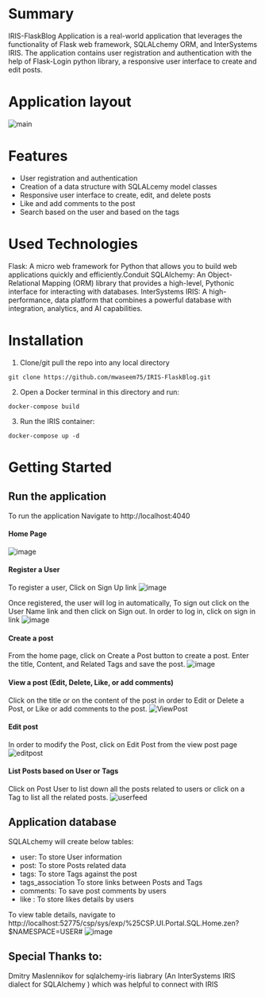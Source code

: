 # Summary
IRIS-FlaskBlog Application is a real-world application that leverages the functionality of Flask web framework, SQLALchemy ORM, and InterSystems IRIS. 
The application contains user registration and authentication with the help of Flask-Login python library, a responsive user interface to create and edit posts.

# Application layout
![main](https://github.com/mwaseem75/IRIS-FlaskBlog/assets/18219467/9cd462a5-920f-4d0d-9c8f-604468ca8244)

# Features
* User registration and authentication
* Creation of a data structure with SQLALcemy model classes
* Responsive user interface to create, edit, and delete posts
* Like and add comments to the post
* Search based on the user and based on the tags

# Used Technologies
Flask: A micro web framework for Python that allows you to build web applications quickly and efficiently.Conduit
SQLAlchemy: An Object-Relational Mapping (ORM) library that provides a high-level, Pythonic interface for interacting with databases.
InterSystems IRIS: A high-performance, data platform that combines a powerful database with integration, analytics, and AI capabilities.

# Installation
1. Clone/git pull the repo into any local directory

```
git clone https://github.com/mwaseem75/IRIS-FlaskBlog.git

```

2. Open a Docker terminal in this directory and run:

```
docker-compose build
```

3. Run the IRIS container:

```
docker-compose up -d 
```
# Getting Started 
## Run the application
To run the application Navigate to http://localhost:4040 
#### Home Page
![image](https://github.com/mwaseem75/IRIS-FlaskBlog/assets/18219467/a484538b-1fb7-435c-9254-25f1dc6b8c92)

#### Register a User
To register a user, Click on Sign Up link
![image](https://github.com/mwaseem75/IRIS-FlaskBlog/assets/18219467/acf3e68b-cf2d-4ce1-9997-b4b648ec845f)

Once registered, the user will log in automatically, To sign out click on the User Name link and then click on Sign out.
In order to log in, click on sign in link
![image](https://github.com/mwaseem75/IRIS-FlaskBlog/assets/18219467/047f88dd-db3d-45d3-ba57-d7d83a30e6d8)

#### Create a post
From the home page, click on Create a Post button to create a post. 
Enter the title, Content, and Related Tags and save the post.
![image](https://github.com/mwaseem75/IRIS-FlaskBlog/assets/18219467/11734230-c27d-4f87-bf5e-56084ce62e61)


#### View a post (Edit, Delete, Like, or add comments)
Click on the title or on the content of the post in order to Edit or Delete a Post, or Like or add comments to the post.
![ViewPost](https://github.com/mwaseem75/IRIS-FlaskBlog/assets/18219467/60c55817-90ef-45bc-9c57-11a9c55f061e)

#### Edit post
In order to modify the Post, click on Edit Post from the view post page 
![editpost](https://github.com/mwaseem75/IRIS-FlaskBlog/assets/18219467/dc6febb6-0a32-47ee-96c8-edc50b404fd2)

#### List Posts based on User or Tags
Click on Post User to list down all the posts related to users or click on a Tag to list all the related posts.
![userfeed](https://github.com/mwaseem75/IRIS-FlaskBlog/assets/18219467/87e4036b-2bee-4e50-ba78-956a8226c84e)

## Application database
SQLALchemy will create below tables:
* user: To store User information
* post: To store Posts related data
* tags: To store Tags against the post
* tags_association  To store links between Posts and Tags
* comments: To save post comments by users
* like : To store likes details by users

To view table details, navigate to http://localhost:52775/csp/sys/exp/%25CSP.UI.Portal.SQL.Home.zen?$NAMESPACE=USER#
![image](https://github.com/mwaseem75/IRIS-FlaskBlog/assets/18219467/de303374-af23-40cc-874b-cad560ca1a87)


## Special Thanks to:
Dmitry Maslennikov for sqlalchemy-iris liabrary (An InterSystems IRIS dialect for SQLAlchemy ) which was helpful to connect with IRIS

